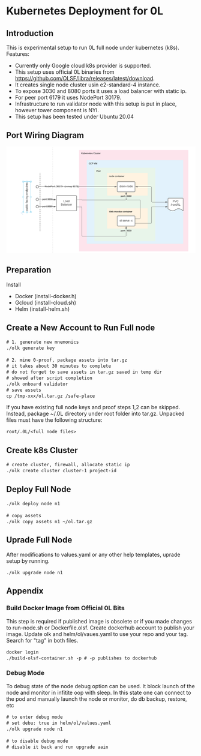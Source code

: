 # Kubernetes Deployment for 0L

## Introduction
This is experimental setup to run 0L full node under kubernetes (k8s).
Features:
- Currently only Google cloud k8s provider is supported.
- This setup uses official 0L binaries from <https://github.com/OLSF/libra/releases/latest/download>.
- It creates single node cluster usin e2-standard-4 instance.
- To expose 3030 and 8080 ports it uses a load balancer with static ip.
- For peer port 6179 it uses NodePort 30179.
- Infrastructure to run validator node with this setup is put in place, however tower component is NYI.
- This setup has been tested under Ubuntu 20.04

## Port Wiring Diagram

![wiring](./diagrams/wiring.png)

## Preparation
Install
- Docker (install-docker.h)
- Gcloud (install-cloud.sh)
- Helm (install-helm.sh)

## Create a New Account to Run Full node
```
# 1. generate new mnemonics
./olk generate key

# 2. mine 0-proof, package assets into tar.gz
# it takes about 30 minutes to complete
# do not forget to save assets in tar.gz saved in temp dir
# showed after script completion
./olk onboard validator
# save assets
cp /tmp-xxx/ol.tar.gz /safe-place
```
If you have existing full node keys and proof steps 1,2 can be skipped. Instead, package ~/.0L directory under root folder into tar.gz. Unpacked files must have the following structure:
```
root/.0L/<full node files>
``` 

## Create k8s Cluster
```
# create cluster, firewall, allocate static ip
./olk create cluster cluster-1 project-id
```

## Deploy Full Node
```
./olk deploy node n1

# copy assets
./olk copy assets n1 ~/ol.tar.gz
```


## Uprade Full Node
After modifications to values.yaml or any other help templates, uprade setup by running.
```
./olk upgrade node n1
```

## Appendix
### Build Docker Image from Official 0L Bits 
This step is required if published image is obsolete or if you made changes to run-node.sh or Dockerfile.olsf. Create dockerhub account to publish your image. Update olk and helm/ol/vaues.yaml to use your repo and your tag. Search for "tag" in both files.
```
docker login
./build-olsf-container.sh -p # -p publishes to dockerhub
```

### Debug Mode
To debug state of the node debug option can be used. It block launch of the node and monitor in infitite oop with sleep. In this state one can connect to the pod and manually launch the node or monitor, do db backup, restore, etc

```
# to enter debug mode
# set debu: true in helm/ol/values.yaml
./olk upgrade node n1

# to disable debug mode
# disable it back and run upgrade aain
```
